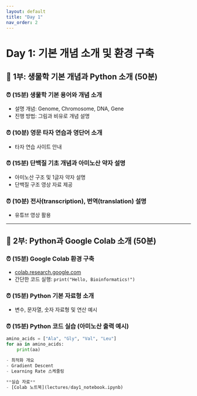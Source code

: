 ```yaml
---
layout: default
title: "Day 1"
nav_order: 2
---
```


# Day 1: 기본 개념 소개 및 환경 구축


## 🚀 1부: 생물학 기본 개념과 Python 소개 (50분)

### ⏰ (15분) 생물학 기본 용어와 개념 소개
- 설명 개념: Genome, Chromosome, DNA, Gene
- 진행 방법: 그림과 비유로 개념 설명

### ⏰ (10분) 영문 타자 연습과 영단어 소개
- 타자 연습 사이트 안내

### ⏰ (15분) 단백질 기초 개념과 아미노산 약자 설명
- 아미노산 구조 및 1글자 약자 설명
- 단백질 구조 영상 자료 제공

### ⏰ (10분) 전사(transcription), 번역(translation) 설명
- 유튜브 영상 활용

---

## 🚀 2부: Python과 Google Colab 소개 (50분)

### ⏰ (15분) Google Colab 환경 구축
- [colab.research.google.com](https://colab.research.google.com)
- 간단한 코드 실행: `print("Hello, Bioinformatics!")`

### ⏰ (15분) Python 기본 자료형 소개
- 변수, 문자열, 숫자 자료형 및 연산 예시

### ⏰ (15분) Python 코드 실습 (아미노산 출력 예시)

```python
amino_acids = ["Ala", "Gly", "Val", "Leu"]
for aa in amino_acids:
    print(aa)

- 최적화 개요  
- Gradient Descent  
- Learning Rate 스케줄링  

**실습 자료**  
- [Colab 노트북](lectures/day1_notebook.ipynb)  
